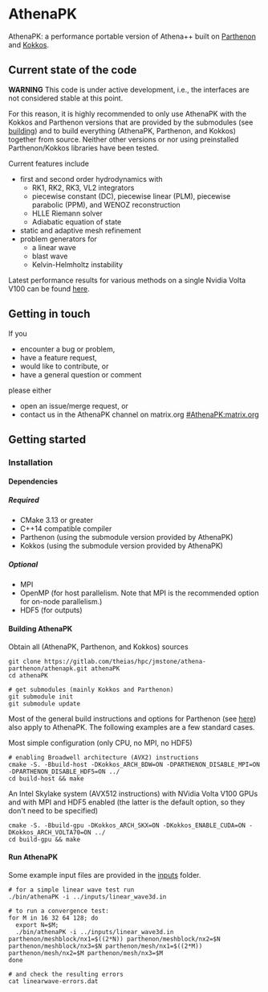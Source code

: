 # AthenaPK

AthenaPK: a performance portable version of Athena++ built on [Parthenon](https://github.com/lanl/parthenon) and [Kokkos](https://github.com/kokkos/kokkos).

## Current state of the code

**WARNING** This code is under active development, i.e., the interfaces are not considered stable at this point.

For this reason, it is highly recommended to only use AthenaPK with the Kokkos and Parthenon versions that are provided by the submodules (see [building](#building)) and to build everything (AthenaPK, Parthenon, and Kokkos) together from source.
Neither other versions or nor using preinstalled Parthenon/Kokkos libraries have been tested.

Current features include
- first and second order hydrodynamics with
  - RK1, RK2, RK3, VL2 integrators
  - piecewise constant (DC), piecewise linear (PLM), piecewise parabolic (PPM), and WENOZ reconstruction
  - HLLE Riemann solver
  - Adiabatic equation of state
- static and adaptive mesh refinement
- problem generators for
  - a linear wave
  - blast wave
  - Kelvin-Helmholtz instability

Latest performance results for various methods on a single Nvidia Volta V100 can be found [here](https://gitlab.com/theias/hpc/jmstone/athena-parthenon/athenapk/-/jobs/artifacts/main/file/build-cuda/tst/regression/outputs/performance/performance.png?job=cuda-regression).

## Getting in touch

If you
* encounter a bug or problem,
* have a feature request,
* would like to contribute, or
* have a general question or comment

please either
- open an issue/merge request, or
- contact us in the AthenaPK channel on matrix.org [#AthenaPK:matrix.org](https://app.element.io/#/room/#AthenaPK:matrix.org)

## Getting started

### Installation

#### Dependencies

##### Required

* CMake 3.13 or greater
* C++14 compatible compiler
* Parthenon (using the submodule version provided by AthenaPK)
* Kokkos (using the submodule version provided by AthenaPK)

##### Optional

* MPI
* OpenMP (for host parallelism. Note that MPI is the recommended option for on-node parallelism.)
* HDF5 (for outputs)

#### Building AthenaPK

Obtain all (AthenaPK, Parthenon, and Kokkos) sources

    git clone https://gitlab.com/theias/hpc/jmstone/athena-parthenon/athenapk.git athenaPK
    cd athenaPK

    # get submodules (mainly Kokkos and Parthenon)
    git submodule init
    git submodule update

Most of the general build instructions and options for Parthenon (see [here](https://github.com/lanl/parthenon/blob/develop/docs/building.md)) also apply to AthenaPK.
The following examples are a few standard cases.

Most simple configuration (only CPU, no MPI, no HDF5)

    # enabling Broadwell architecture (AVX2) instructions
    cmake -S. -Bbuild-host -DKokkos_ARCH_BDW=ON -DPARTHENON_DISABLE_MPI=ON -DPARTHENON_DISABLE_HDF5=ON ../
    cd build-host && make

An Intel Skylake system (AVX512 instructions) with NVidia Volta V100 GPUs and with MPI and HDF5 enabled (the latter is the default option, so they don't need to be specified)

    cmake -S. -Bbuild-gpu -DKokkos_ARCH_SKX=ON -DKokkos_ENABLE_CUDA=ON -DKokkos_ARCH_VOLTA70=ON ../
    cd build-gpu && make

#### Run AthenaPK

Some example input files are provided in the [inputs](inputs/) folder.

    # for a simple linear wave test run
    ./bin/athenaPK -i ../inputs/linear_wave3d.in

    # to run a convergence test:
    for M in 16 32 64 128; do
      export N=$M;
      ./bin/athenaPK -i ../inputs/linear_wave3d.in parthenon/meshblock/nx1=$((2*N)) parthenon/meshblock/nx2=$N parthenon/meshblock/nx3=$N parthenon/mesh/nx1=$((2*M)) parthenon/mesh/nx2=$M parthenon/mesh/nx3=$M
    done

    # and check the resulting errors
    cat linearwave-errors.dat


